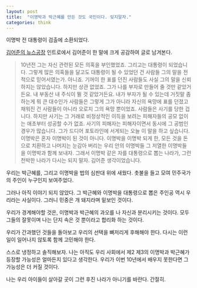 ```yaml
---
layout: post
title:  "이명박과 박근혜를 만든 것도 국민이다. 잊지말자."
categories: think
---
```


이명박 전 대통령이 검출에 소환되었다.

[김어준의 뉴스공장](https://goo.gl/TXDbkr) 인트로에서 김어준이 한 말에 크게 공감하여 글로 남겨본다.

> 10년전 그는 자신 관련된 모든 의혹을 부인했었죠. 그리고는 대통령이 되었습니다. 그렇게 많은 의혹들을 달고도 대통령이 될 수 있었던 건 사람들 그의 말을 전적으로 믿어서였는가. 아니죠. 기꺼이 한 표를 던진 사람들도 사실 그의 말을 신뢰하지는 않았습니다. 하지만 상관 없었죠. 그가 나를 부자로 만들어 줄 것만 같았거든요. 내 부동산 내 주식이 뛸 것 같았거든요. 내가 부자가 될 수 있는데 거짓말 좀 하는게 뭐 큰 대수인가 사람들은 그렇게 그가 아니라 자신의 욕망에 표를 던졌고 채워진 건 사람들이 아니라 오로지 그의 욕망 뿐이었죠. 사람들은 사기를 당한 겁니다. 하지만 사기는 그 거래로 비정상적인 이득을 보려는 피해자들의 공모 없이는 애초부터 성공할 수가 없죠. 사기의 피해자는 피해자이면서 동시에 그 공범인 경우가 많습니다. 그가 드디어 포토라인에 서게되는 오늘 이 말을 하고 싶습니다. 이명박은 혼자 이명박이 된 것이 아니다. 이명박을 이명박 되게 한, 모든 것을 돈으로 치환하고 나머지는 눈감아 버리는 우리 안의 이명박들 그 저열한 이명박들을 이명박과 함께 보내자. 그래서 이명박 같은 자를 대통령으로 뽑는 나라가, 그런 천박한 나라가 다시는 되지 말자. 김어준 생각이었습니다.

우리는 박근혜를, 그리고 이명박을 법의 심판대 위에 새웠다. 촛불을 들고 모여 민주국가의 주인이 누구인지 보여주었다.

그러나 아직 이야기 되지 않았다. 그 박근혜와 이명박을 대통령으로 뽑은 주인공 역시 우리라는 사실이다. 그러니 민중은 개 돼지라며 밑보인 것이다.

우리가 경계해야할 것은, 이명박과 박근혜의 과오를 나 자신과 분리시키는 것이다. 모두 그들의 잘못이며 나는 단지 속은 것 뿐이라고 합리화 하는 것이다.

우리가 간과했던 것들을 돌아보고 우리의 선택을 뼈저리게 후해해야 한다. 다시는 이런 일이 일어나지 않토록 함께 고민해야 한다.

스스로 냉정하고 솔직해보자. 나는 아직도 우리 사회에서 제2 제3의 이명박과 박근혜가 등장할 가능성은 얼마든지 있다고 생각한다. 우리가 이번 10년에서 배우지 못한다면 그 가능성은 더 커질 것이다.

나는 우리 아이들이 살아갈 곳이 그런 후진 나라가 아니기를 바란다. 간절히.
